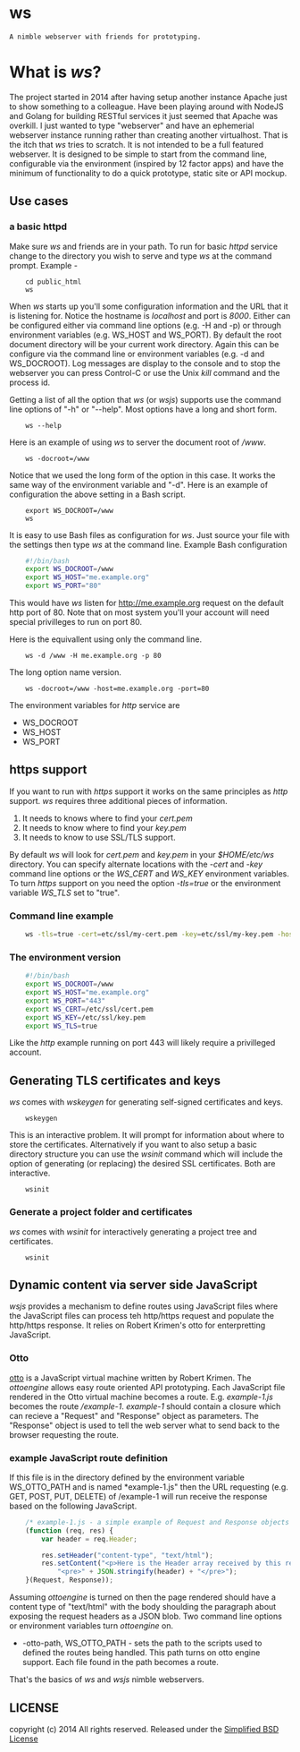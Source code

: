 ws
==

    A nimble webserver with friends for prototyping. 

# What is _ws_?

The project started in 2014 after having setup another instance Apache just to show something to a colleague.
Have been playing around with NodeJS and Golang for building RESTful services it just seemed that Apache was
overkill. I just wanted to type "webserver" and have an ephemerial webserver instance running rather than
creating another virtualhost.  That is the itch that _ws_ tries to scratch.  It is not intended to be a full
featured webserver. It is designed to be simple to start from the command line, configurable via the environment
(inspired by 12 factor apps) and have the minimum of functionality to do a quick prototype, static site or 
API mockup.

## Use cases

### a basic httpd

Make sure _ws_ and friends are in your path. To run for basic _httpd_ service change to the directory you wish to serve and type _ws_ at the command prompt. Example -

```shell
    cd public_html
    ws
```

When _ws_ starts up you'll some configuration information and the URL that it is listening for. Notice the hostname is *localhost* and port is *8000*.  Either can be configured either via command line options (e.g. -H and -p) or through environment variables (e.g. WS_HOST and WS_PORT). By default the root document directory will be your current work directory. Again this can be configure via the command line or environment variables (e.g. -d and WS_DOCROOT). Log messages are display to the console and to stop the webserver you can press Control-C or use the Unix *kill* command and the process id.

Getting a list of all the option that _ws_ (or _wsjs_) supports use the command line options of "-h" or "--help". Most options have a long and short form.

```shell
    ws --help
```


Here is an example of using _ws_ to server the document root of */www*.

```shell
    ws -docroot=/www
```

Notice that we used the long form of the option in this case. It works the same way of the environment variable and "-d".  Here is an example of configuration the above setting in a Bash script.


```shell
    export WS_DOCROOT=/www
    ws
```

It is easy to use Bash files as configuration for _ws_. Just source your file with the settings then type _ws_ at the command line. Example Bash configuration


```bash
    #!/bin/bash
    export WS_DOCROOT=/www
    export WS_HOST="me.example.org"
    export WS_PORT="80"
```

This would have _ws_ listen for http://me.example.org request on the default http port of 80. Note that on most system you'll your account will need special
privilleges to run on port 80.

Here is the equivallent using only the command line.

```shell
    ws -d /www -H me.example.org -p 80
```

The long option name version.


```shell
    ws -docroot=/www -host=me.example.org -port=80
```

The environment variables for _http_ service are

+ WS_DOCROOT
+ WS_HOST
+ WS_PORT


## https support

If you want to run with _https_ support it works on the same principles as _http_ support. _ws_ requires three additional pieces of information. 

1. It needs to knows where to find your *cert.pem*
2. It needs to know where to find your  *key.pem*
3. It needs to know to use SSL/TLS support.

By default _ws_ will look for *cert.pem* and *key.pem* in your *$HOME/etc/ws* directory. You can specify alternate locations with the _-cert_ and _-key_ command line options or the _WS_CERT_ and _WS_KEY_ environment variables.  To turn _https_ support on you need the option _-tls=true_ or the environment variable _WS_TLS_ set to "true".


### Command line example

```bash
    ws -tls=true -cert=etc/ssl/my-cert.pem -key=etc/ssl/my-key.pem -host=me.example.org -port=443 -docroot=/www
```

### The environment version

```bash
    #!/bin/bash
    export WS_DOCROOT=/www
    export WS_HOST="me.example.org"
    export WS_PORT="443"
    export WS_CERT=/etc/ssl/cert.pem
    export WS_KEY=/etc/ssl/key.pem
    export WS_TLS=true
```

Like the *http* example running on port 443 will likely require a privilleged account.


## Generating TLS certificates and keys

_ws_ comes with _wskeygen_ for generating self-signed certificates and keys.

```shell
    wskeygen
```

This is an interactive problem. It will prompt for information about where to store the certificates. Alternatively if you want to also setup a basic directory structure you can use the _wsinit_ command which will include the option of generating (or replacing) the desired SSL certificates. Both are interactive.

```shell
    wsinit
```

### Generate a project folder and certificates

_ws_ comes with _wsinit_ for interactively generating a project tree and certificates.

```SHELL
    wsinit
```

## Dynamic content via server side JavaScript

_wsjs_ provides a mechanism to define routes using JavaScript files where the JavaScript files can process teh http/https request and populate the http/https response. It relies on Robert Krimen's otto for enterpretting JavaScript.

### Otto

[otto](https://github.com/robertkrimen/otto) is a JavaScript virtual machine written by Robert Krimen.  The _ottoengine_ allows easy route oriented API prototyping.  Each JavaScript file rendered in the Otto virtual machine becomes a route.  E.g. *example-1.js* becomes the route */example-1*. *example-1* should contain a closure which can recieve a "Request" and "Response" object as parameters. The "Response" object is used to tell the web server what to send back to the browser requesting the route.

### example JavaScript route definition

If this file is in the directory defined by the environment variable WS_OTTO_PATH and is named *example-1.js" then the URL requesting (e.g. GET, POST, PUT, DELETE) of /example-1 will run receive the response based on the following JavaScript.

```JavaScript
    /* example-1.js - a simple example of Request and Response objects */
    (function (req, res) {
        var header = req.Header;

        res.setHeader("content-type", "text/html");
        res.setContent("<p>Here is the Header array received by this request</p>" +
            "<pre>" + JSON.stringify(header) + "</pre>");
    }(Request, Response));
```

Assuming _ottoengine_ is turned on then the page rendered should have a content type of "text/html" with the body shoulding the paragraph about exposing the request headers as a JSON blob.  Two command line options or environment variables turn _ottoengine_ on.

+ -otto-path, WS_OTTO_PATH - sets the path to the scripts used to defined the routes being handled. This path turns on otto engine support. Each file found in the path becomes a route.

That's the basics of _ws_ and _wsjs_ nimble webservers.


## LICENSE

copyright (c) 2014 All rights reserved.
Released under the [Simplified BSD License](http://opensource.org/licenses/bsd-license.php)

